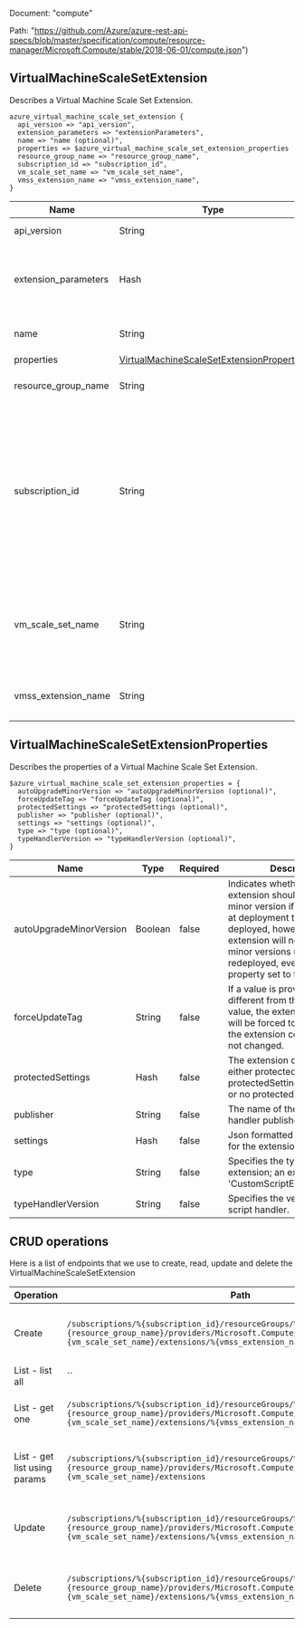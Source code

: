 Document: "compute"


Path: "https://github.com/Azure/azure-rest-api-specs/blob/master/specification/compute/resource-manager/Microsoft.Compute/stable/2018-06-01/compute.json")

## VirtualMachineScaleSetExtension

Describes a Virtual Machine Scale Set Extension.

```puppet
azure_virtual_machine_scale_set_extension {
  api_version => "api_version",
  extension_parameters => "extensionParameters",
  name => "name (optional)",
  properties => $azure_virtual_machine_scale_set_extension_properties
  resource_group_name => "resource_group_name",
  subscription_id => "subscription_id",
  vm_scale_set_name => "vm_scale_set_name",
  vmss_extension_name => "vmss_extension_name",
}
```

| Name        | Type           | Required       | Description       |
| ------------- | ------------- | ------------- | ------------- |
|api_version | String | true | Client Api Version. |
|extension_parameters | Hash | true | Parameters supplied to the Create VM scale set Extension operation. |
|name | String | false | The name of the extension. |
|properties | [VirtualMachineScaleSetExtensionProperties](#virtualmachinescalesetextensionproperties) | false |  |
|resource_group_name | String | true | The name of the resource group. |
|subscription_id | String | true | Subscription credentials which uniquely identify Microsoft Azure subscription. The subscription ID forms part of the URI for every service call. |
|vm_scale_set_name | String | true | The name of the VM scale set where the extension should be create or updated. |
|vmss_extension_name | String | true | The name of the VM scale set extension. |
        
## VirtualMachineScaleSetExtensionProperties

Describes the properties of a Virtual Machine Scale Set Extension.

```puppet
$azure_virtual_machine_scale_set_extension_properties = {
  autoUpgradeMinorVersion => "autoUpgradeMinorVersion (optional)",
  forceUpdateTag => "forceUpdateTag (optional)",
  protectedSettings => "protectedSettings (optional)",
  publisher => "publisher (optional)",
  settings => "settings (optional)",
  type => "type (optional)",
  typeHandlerVersion => "typeHandlerVersion (optional)",
}
```

| Name        | Type           | Required       | Description       |
| ------------- | ------------- | ------------- | ------------- |
|autoUpgradeMinorVersion | Boolean | false | Indicates whether the extension should use a newer minor version if one is available at deployment time. Once deployed, however, the extension will not upgrade minor versions unless redeployed, even with this property set to true. |
|forceUpdateTag | String | false | If a value is provided and is different from the previous value, the extension handler will be forced to update even if the extension configuration has not changed. |
|protectedSettings | Hash | false | The extension can contain either protectedSettings or protectedSettingsFromKeyVault or no protected settings at all. |
|publisher | String | false | The name of the extension handler publisher. |
|settings | Hash | false | Json formatted public settings for the extension. |
|type | String | false | Specifies the type of the extension; an example is 'CustomScriptExtension'. |
|typeHandlerVersion | String | false | Specifies the version of the script handler. |



## CRUD operations

Here is a list of endpoints that we use to create, read, update and delete the VirtualMachineScaleSetExtension

| Operation | Path | Verb | Description | OperationID |
| ------------- | ------------- | ------------- | ------------- | ------------- |
|Create|`/subscriptions/%{subscription_id}/resourceGroups/%{resource_group_name}/providers/Microsoft.Compute/virtualMachineScaleSets/%{vm_scale_set_name}/extensions/%{vmss_extension_name}`|Put|The operation to create or update an extension.|VirtualMachineScaleSetExtensions_CreateOrUpdate|
|List - list all|``||||
|List - get one|`/subscriptions/%{subscription_id}/resourceGroups/%{resource_group_name}/providers/Microsoft.Compute/virtualMachineScaleSets/%{vm_scale_set_name}/extensions/%{vmss_extension_name}`|Get|The operation to get the extension.|VirtualMachineScaleSetExtensions_Get|
|List - get list using params|`/subscriptions/%{subscription_id}/resourceGroups/%{resource_group_name}/providers/Microsoft.Compute/virtualMachineScaleSets/%{vm_scale_set_name}/extensions`|Get|Gets a list of all extensions in a VM scale set.|VirtualMachineScaleSetExtensions_List|
|Update|`/subscriptions/%{subscription_id}/resourceGroups/%{resource_group_name}/providers/Microsoft.Compute/virtualMachineScaleSets/%{vm_scale_set_name}/extensions/%{vmss_extension_name}`|Put|The operation to create or update an extension.|VirtualMachineScaleSetExtensions_CreateOrUpdate|
|Delete|`/subscriptions/%{subscription_id}/resourceGroups/%{resource_group_name}/providers/Microsoft.Compute/virtualMachineScaleSets/%{vm_scale_set_name}/extensions/%{vmss_extension_name}`|Delete|The operation to delete the extension.|VirtualMachineScaleSetExtensions_Delete|
